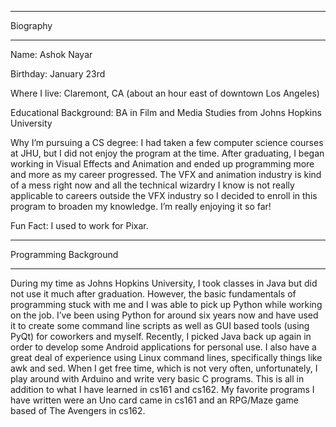 **********
Biography
**********
Name: Ashok Nayar

Birthday: January 23rd

Where I live: Claremont, CA (about an hour east of downtown Los Angeles)

Educational Background: BA in Film and Media Studies from Johns Hopkins University

Why I’m pursuing a CS degree: I had taken a few computer science courses at JHU, but I did not enjoy the program at the time. After graduating, I began working in Visual Effects and Animation and ended up programming more and more as my career progressed. The VFX and animation industry is kind of a mess right now and all the technical wizardry I know is not really applicable to careers outside the VFX industry so I decided to enroll in this program to broaden my knowledge. I’m really enjoying it so far!

Fun Fact: I used to work for Pixar.

******************************
Programming Background
******************************

During my time as Johns Hopkins University, I took classes in Java but did not use it much after graduation. However, the basic fundamentals of programming stuck with me and I was able to pick up Python while working on the job. I’ve been using Python for around six years now and have used it to create some command line scripts as well as GUI based tools (using PyQt) for coworkers and myself. Recently, I picked Java back up again in order to develop some Android applications for personal use. I also have a great deal of experience using Linux command lines, specifically things like awk and sed. When I get free time, which is not very often, unfortunately, I play around with Arduino and write very basic C programs. This is all in addition to what I have learned in cs161 and cs162. My favorite programs I have written were an Uno card came in cs161 and an RPG/Maze game based of The Avengers in cs162.
